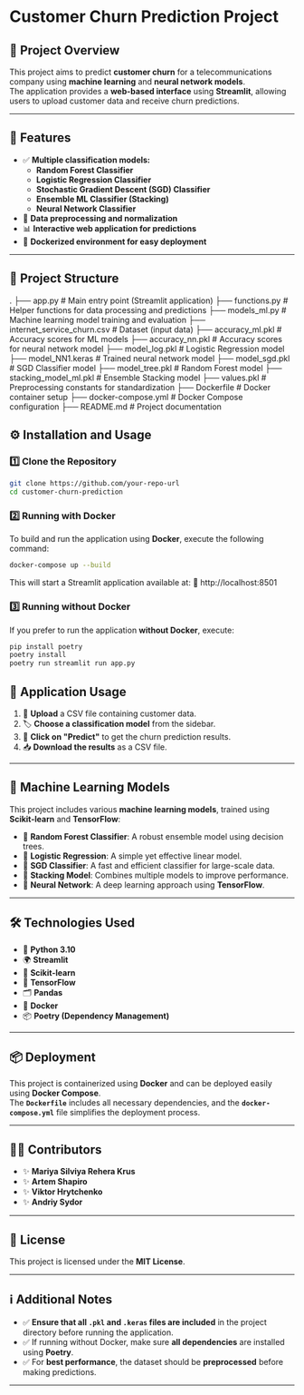 # **Customer Churn Prediction Project**

## 📌 **Project Overview**
This project aims to predict **customer churn** for a telecommunications company using **machine learning** and **neural network models**.  
The application provides a **web-based interface** using **Streamlit**, allowing users to upload customer data and receive churn predictions.

---

## 🚀 **Features**
- ✅ **Multiple classification models:**
  - **Random Forest Classifier**
  - **Logistic Regression Classifier**
  - **Stochastic Gradient Descent (SGD) Classifier**
  - **Ensemble ML Classifier (Stacking)**
  - **Neural Network Classifier**
- 🔄 **Data preprocessing and normalization**
- 📊 **Interactive web application for predictions**
- 🐳 **Dockerized environment for easy deployment**

---

## 📁 **Project Structure**
. ├── app.py # Main entry point (Streamlit application) ├── functions.py # Helper functions for data processing and predictions ├── models_ml.py # Machine learning model training and evaluation ├── internet_service_churn.csv # Dataset (input data) ├── accuracy_ml.pkl # Accuracy scores for ML models ├── accuracy_nn.pkl # Accuracy scores for neural network model ├── model_log.pkl # Logistic Regression model ├── model_NN1.keras # Trained neural network model ├── model_sgd.pkl # SGD Classifier model ├── model_tree.pkl # Random Forest model ├── stacking_model_ml.pkl # Ensemble Stacking model ├── values.pkl # Preprocessing constants for standardization ├── Dockerfile # Docker container setup ├── docker-compose.yml # Docker Compose configuration ├── README.md # Project documentation 
## ⚙️ **Installation and Usage**

### 1️⃣ **Clone the Repository**
```sh
git clone https://github.com/your-repo-url
cd customer-churn-prediction
```

### 2️⃣ Running with Docker
To build and run the application using **Docker**, execute the following command:
```sh
docker-compose up --build
```

This will start a Streamlit application available at:
🔗 http://localhost:8501 

### 3️⃣ Running without Docker
If you prefer to run the application **without Docker**, execute:
```sh
pip install poetry
poetry install
poetry run streamlit run app.py
```

## 🎯 Application Usage
1. 📂 **Upload** a CSV file containing customer data.
2. 🏷️ **Choose a classification model** from the sidebar.
3. 🔎 **Click on "Predict"** to get the churn prediction results.
4. 📥 **Download the results** as a CSV file.

---

## 🧠 Machine Learning Models
This project includes various **machine learning models**, trained using **Scikit-learn** and **TensorFlow**:

- 📌 **Random Forest Classifier**: A robust ensemble model using decision trees.
- 📌 **Logistic Regression**: A simple yet effective linear model.
- 📌 **SGD Classifier**: A fast and efficient classifier for large-scale data.
- 📌 **Stacking Model**: Combines multiple models to improve performance.
- 📌 **Neural Network**: A deep learning approach using **TensorFlow**.

---

## 🛠️ Technologies Used
- 🐍 **Python 3.10**
- 🌍 **Streamlit**
- 🔬 **Scikit-learn**
- 🧠 **TensorFlow**
- 🗂 **Pandas**
- 🐳 **Docker**
- 📦 **Poetry (Dependency Management)**

---

## 📦 Deployment
This project is containerized using **Docker** and can be deployed easily using **Docker Compose**.  
The **`Dockerfile`** includes all necessary dependencies, and the **`docker-compose.yml`** file simplifies the deployment process.

---

## 👨‍💻 Contributors

- ✨ **Mariya Silviya Rehera Krus**
- ✨ **Artem Shapiro**
- ✨ **Viktor Hrytchenko**
- ✨ **Andriy Sydor**

---

## 📜 License
This project is licensed under the **MIT License**.

---

## ℹ️ Additional Notes
- ✅ **Ensure that all `.pkl` and `.keras` files are included** in the project directory before running the application.
- ✅ If running without Docker, make sure **all dependencies** are installed using **Poetry**.
- ✅ For **best performance**, the dataset should be **preprocessed** before making predictions.

---


